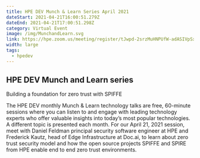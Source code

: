 ```yaml
---
title: HPE DEV Munch & Learn Series April 2021
dateStart: 2021-04-21T16:00:51.279Z
dateEnd: 2021-04-21T17:00:51.298Z
category: Virtual Event
image: /img/MunchandLearn.svg
link: https://hpe.zoom.us/meeting/register/tJwpd-2srzMuHNPUfW-adASIVpSxCoqat7AV
width: large
tags:
  - hpedev
---
```

## HPE DEV Munch and Learn series
Building a foundation for zero trust with SPIFFE

The HPE DEV monthly Munch & Learn technology talks are free, 60-minute sessions where you can listen to and engage with leading technology experts who offer valuable insights into today’s most popular technologies. A different topic is presented each month. For our April 21, 2021 session, meet with Daniel Feldman principal security software engineer at HPE and Frederick Kautz, head of Edge Infrastructure at Doc.ai, to learn about zero trust security model and how the open source projects SPIFFE and SPIRE from HPE enable end to end zero trust environments.